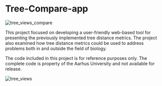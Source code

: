 # Tree-Compare-app


![tree_views_compare](https://user-images.githubusercontent.com/8816121/116958711-52b6b980-ac50-11eb-9663-c5dc4cc05b4e.JPG)

This project focused on developing a user-friendly web-based tool for presenting the previously implemented tree
distance metrics. The project also examined how tree distance metrics could be used to address problems both in and outside the field of biology.

The code included in this project is for reference purposes only. The complete code is property of the Aarhus University and not available for release. 





![tree_views](https://user-images.githubusercontent.com/8816121/116958551-e76ce780-ac4f-11eb-839f-95f9569fa8a8.JPG)
